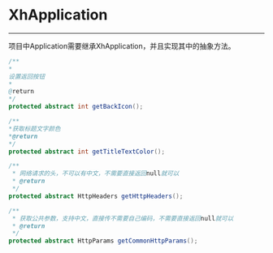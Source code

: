 # XhApplication

---

项目中Application需要继承XhApplication，并且实现其中的抽象方法。

```java
/**
*
设置返回按钮
*
@return
*/
protected abstract int getBackIcon();
```

```java
/**
*获取标题文字颜色
*@return
*/
protected abstract int getTitleTextColor();
```

```java
/**
 * 网络请求的头，不可以有中文，不需要直接返回null就可以
 * @return
 */
protected abstract HttpHeaders getHttpHeaders();
```

```java
/**
 * 获取公共参数，支持中文，直接传不需要自己编码，不需要直接返回null就可以
 * @return
 */
protected abstract HttpParams getCommonHttpParams();
```



